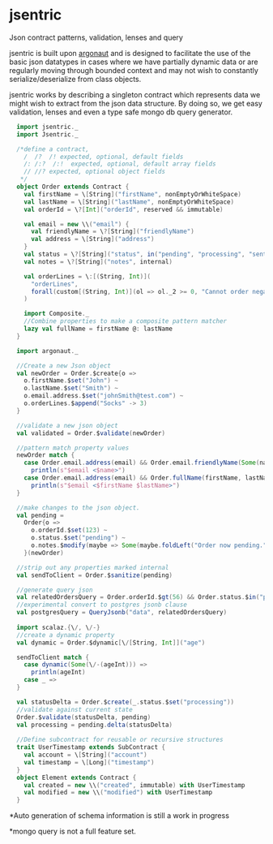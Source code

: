 # jsentric
Json contract patterns, validation, lenses and query

jsentric is built upon [argonaut][] and is designed to facilitate the use of the basic json datatypes in cases where we have partially dynamic data or are regularly moving through bounded context and may not wish to constantly serialize/deserialize from class objects.

jsentric works by describing a singleton contract which represents data we might wish to extract from the json data structure.  By doing so, we get easy validation, lenses and even a type safe mongo db query generator.

```scala
  import jsentric._
  import Jsentric._

  /*define a contract,
    /  /?  /! expected, optional, default fields
    /: /:?  /:!  expected, optional, default array fields
    // //? expected, optional object fields
   */
  object Order extends Contract {
    val firstName = \[String]("firstName", nonEmptyOrWhiteSpace)
    val lastName = \[String]("lastName", nonEmptyOrWhiteSpace)
    val orderId = \?[Int]("orderId", reserved && immutable)

    val email = new \\("email") {
      val friendlyName = \?[String]("friendlyName")
      val address = \[String]("address")
    }
    val status = \?[String]("status", in("pending", "processing", "sent") && reserved)
    val notes = \?[String]("notes", internal)

    val orderLines = \:[(String, Int)](
      "orderLines", 
      forall(custom[(String, Int)](ol => ol._2 >= 0, "Cannot order negative items"))
    )

    import Composite._
    //Combine properties to make a composite pattern matcher
    lazy val fullName = firstName @: lastName
  }

  import argonaut._

  //Create a new Json object
  val newOrder = Order.$create{o =>
    o.firstName.$set("John") ~
    o.lastName.$set("Smith") ~
    o.email.address.$set("johnSmith@test.com") ~
    o.orderLines.$append("Socks" -> 3)
  }

  //validate a new json object
  val validated = Order.$validate(newOrder)

  //pattern match property values
  newOrder match {
    case Order.email.address(email) && Order.email.friendlyName(Some(name)) =>
      println(s"$email <$name>")
    case Order.email.address(email) && Order.fullName(firstName, lastName) =>
      println(s"$email <$firstName $lastName>")
  }

  //make changes to the json object.
  val pending =
    Order{o =>
      o.orderId.$set(123) ~
      o.status.$set("pending") ~
      o.notes.$modify(maybe => Some(maybe.foldLeft("Order now pending.")(_ + _)))
    }(newOrder)

  //strip out any properties marked internal
  val sendToClient = Order.$sanitize(pending)

  //generate query json
  val relatedOrdersQuery = Order.orderId.$gt(56) && Order.status.$in("processing", "sent")
  //experimental convert to postgres jsonb clause
  val postgresQuery = QueryJsonb("data", relatedOrdersQuery)
  
  import scalaz.{\/, \/-}
  //create a dynamic property
  val dynamic = Order.$dynamic[\/[String, Int]]("age")

  sendToClient match {
    case dynamic(Some(\/-(ageInt))) =>
      println(ageInt)
    case _ =>
  }

  val statusDelta = Order.$create(_.status.$set("processing"))
  //validate against current state
  Order.$validate(statusDelta, pending)
  val processing = pending.delta(statusDelta)
  
  //Define subcontract for reusable or recursive structures
  trait UserTimestamp extends SubContract {
    val account = \[String]("account")
    val timestamp = \[Long]("timestamp")
  }
  object Element extends Contract {
    val created = new \\("created", immutable) with UserTimestamp
    val modified = new \\("modified") with UserTimestamp
  }
```

*Auto generation of schema information is still a work in progress

*mongo query is not a full feature set.

[argonaut]: http://argonaut.io/
